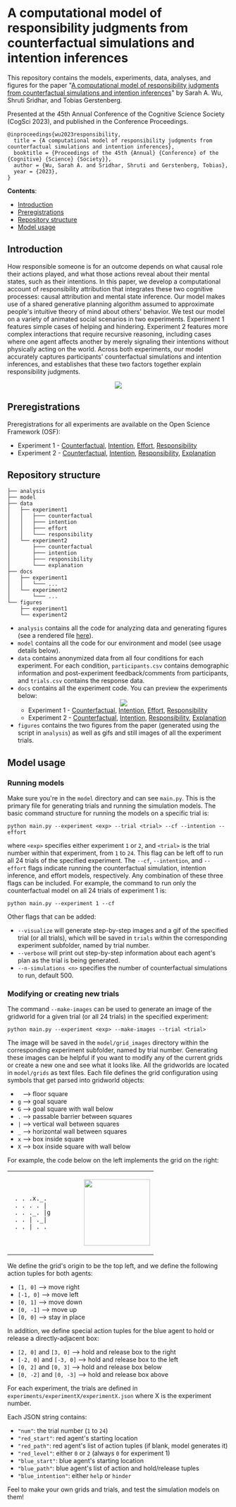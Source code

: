 # A computational model of responsibility judgments from counterfactual simulations and intention inferences

This repository contains the models, experiments, data, analyses, and figures
for the paper "[A computational model of responsibility judgments from
counterfactual simulations and intention inferences](https://psyarxiv.com/uwdbr)"
by Sarah A. Wu, Shruti Sridhar, and Tobias Gerstenberg.

Presented at the 45th Annual Conference of the Cognitive Science Society
(CogSci 2023), and published in the Conference Proceedings.

```
@inproceedings{wu2023responsibility,
  title = {A computational model of responsibility judgments from counterfactual simulations and intention inferences},
  booktitle = {Proceedings of the 45th {Annual} {Conference} of the {Cognitive} {Science} {Society}},
  author = {Wu, Sarah A. and Sridhar, Shruti and Gerstenberg, Tobias},
  year = {2023},
}
```

__Contents__:
- [Introduction](#introduction)
- [Preregistrations](#preregistrations)
- [Repository structure](#repository-structure)
- [Model usage](#model-usage)


## Introduction

How responsible someone is for an outcome depends on what causal role their actions played, and what those actions reveal about their mental states, such as their intentions. In this paper, we develop a computational account of responsibility attribution that integrates these two cognitive processes: causal attribution and mental state inference. Our model makes use of a shared generative planning algorithm assumed to approximate people's intuitive theory of mind about others' behavior. We test our model on a variety of animated social scenarios in two experiments. Experiment 1 features simple cases of helping and hindering. Experiment 2 features more complex interactions that require recursive reasoning, including cases where one agent affects another by merely signaling their intentions without physically acting on the world. Across both experiments, our model accurately captures participants' counterfactual simulations and intention inferences, and establishes that these two factors together explain responsibility judgments.

<div align="center"><img src="figures/model.png" /></div>


## Preregistrations

Preregistrations for all experiments are available on the Open Science Framework (OSF):
- Experiment 1 - [Counterfactual](https://osf.io/2gekb),
  [Intention](https://osf.io/c5ahj),
  [Effort](https://osf.io/ekw8h),
  [Responsibility](https://osf.io/qvb2a)
- Experiment 2 - [Counterfactual](https://osf.io/u39wh),
  [Intention](https://osf.io/s4edm),
  [Responsibility](https://osf.io/x2qh7),
  [Explanation](https://osf.io/qd6tv)


## Repository structure

```
├── analysis
├── model
├── data
│   ├── experiment1
│   │   ├─── counterfactual
│   │   ├─── intention
│   │   ├─── effort
│   │   └─── responsibility
│   └── experiment2
│       ├─── counterfactual
│       ├─── intention
│       ├─── responsibility
│       └─── explanation
├── docs
│   ├── experiment1
│   │   └─── ...
│   └── experiment2
│       └─── ...
└── figures
    ├── experiment1
    └── experiment2
```

- `analysis` contains all the code for analyzing data and generating figures
      (see a rendered file [here](https://cicl-stanford.github.io/counterfactual_agents/)).
- `model` contains all the code for our environment and model (see usage details below).
- `data` contains anonymized data from all four conditions for each experiment.
  For each condition, `participants.csv` contains demographic information and
  post-experiment feedback/comments from participants,
  and `trials.csv` contains the response data.
- `docs` contains all the experiment code. You can preview the experiments below:
      <div align="center"><img src="figures/example_trial.gif" /></div>
    - Experiment 1 - [Counterfactual](https://cicl-stanford.github.io/counterfactual_agents/experiment1/counterfactual/),
      [Intention](https://cicl-stanford.github.io/counterfactual_agents/experiment1/intention/),
      [Effort](https://cicl-stanford.github.io/counterfactual_agents/experiment1/effort/),
      [Responsibility](https://cicl-stanford.github.io/counterfactual_agents/experiment1/responsibility/)
    - Experiment 2 - [Counterfactual](https://cicl-stanford.github.io/counterfactual_agents/experiment2/counterfactual/),
      [Intention](https://cicl-stanford.github.io/counterfactual_agents/experiment2/intention/),
      [Responsibility](https://cicl-stanford.github.io/counterfactual_agents/experiment2/responsibility/),
      [Explanation](https://cicl-stanford.github.io/counterfactual_agents/experiment2/explanation/)
- `figures` contains the two figures from the paper (generated using the script
  in `analysis`) as well as gifs and still images of all the experiment trials.


## Model usage

### Running models

Make sure you're in the ``model`` directory and can see ``main.py``. This is the primary file for generating trials and running the simulation models. The basic command structure for running the models on a specific trial is:
```
python main.py --experiment <exp> --trial <trial> --cf --intention --effort
```
where ``<exp>`` specifies either experiment `1` or `2`, and ``<trial>`` is the trial number within that experiment, from `1` to `24`. This flag can be left off to run all 24 trials of the specified experiment. The ``--cf``, ``--intention``, and ``--effort`` flags indicate running the counterfactual simulation, intention inference, and effort models, respectively. Any combination of these three flags can be included. For example, the command to run only the counterfactual model on all 24 trials of experiment 1 is:
```
python main.py --experiment 1 --cf
```
Other flags that can be added:
*   ``--visualize`` will generate step-by-step images and a gif of the specified trial (or all trials), which will be saved in ``trials`` within the corresponding experiment subfolder, named by trial number.
*  ``--verbose`` will print out step-by-step information about each agent's plan as the trial is being generated.
*  ``--n-simulations <n>`` specifies the number of counterfactual simulations to run, default 500.

### Modifying or creating new trials

The command `--make-images` can be used to generate an image of the gridworld for a given trial (or all 24 trials) in the specified experiment:
```
python main.py --experiment <exp> --make-images --trial <trial>
```

The image will be saved in the `model/grid_images` directory within the corresponding experiment subfolder, named by trial number. Generating these images can be helpful if you want to modify any of the current grids or create a new one and see what it looks like. All the gridworlds are located in `model/grids` as text files. Each file defines the grid configuration using symbols that get parsed into gridworld objects:

*   <code>&nbsp;</code> --> floor square
*   `g` --> goal square
*   `G` --> goal square with wall below
*   `.` --> passable barrier between squares
*   `|` --> vertical wall between squares
*   `_` --> horizontal wall between squares
*   `x` --> box inside square
*   `X` --> box inside square with wall below

For example, the code below on the left implements the grid on the right:

<div align="center">
<table>
<tr>
<td style="width:50%">

```
 . . .x._. 
 . . . . |  
 . . ._. |g
 . . | ._| 
 . . | . . 
```

</td>
<td>

<img src="model/grid_images/experiment2/1.png" height="150"></img>

</td>
</tr>
</table>
</div>

We define the grid's origin to be the top left, and we define the following action tuples for both agents:
-  `[1, 0]` --> move right
-  `[-1, 0]` --> move left
-  `[0, 1]` --> move down
-  `[0, -1]` --> move up
-  `[0, 0]` --> stay in place

In addition, we define special action tuples for the blue agent to hold or release a directly-adjacent box:
-  `[2, 0]` and `[3, 0]` --> hold and release box to the right
-  `[-2, 0]` and `[-3, 0]` --> hold and release box to the left
-  `[0, 2]` and `[0, 3]` --> hold and release box below
-  `[0, -2]` and `[0, -3]` --> hold and release box above

For each experiment, the trials are defined in `experiments/experimentX/experimentX.json` where X is the experiment number.

Each JSON string contains:
- `"num"`: the trial number (`1` to `24`)
- `"red_start"`: red agent's starting location
- `"red_path"`: red agent's list of action tuples (if blank, model generates it)
- `"red_level"`: either ``0`` or ``2`` (always ``0`` for experiment 1)
- `"blue_start"`: blue agent's starting location
- `"blue_path"`: blue agent's list of action and hold/release tuples
- `"blue_intention"`: either ``help`` or ``hinder``

Feel to make your own grids and trials, and test the simulation models on them!
